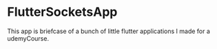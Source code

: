 # FlutterSocketsApp
This app is briefcase of a bunch of little flutter applications I made for a udemyCourse.
